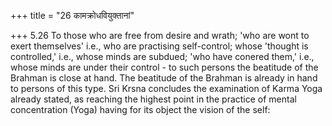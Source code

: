 +++
title = "26 कामक्रोधवियुक्तानां"

+++
5.26 To those who are free from desire and wrath; 'who are wont to exert
themselves' i.e., who are practising self-control; whose 'thought is
controlled,' i.e., whose minds are subdued; 'who have conered them,'
i.e., whose minds are under their control - to such persons the
beatitude of the Brahman is close at hand. The beatitude of the Brahman
is already in hand to persons of this type. Sri Krsna concludes the
examination of Karma Yoga already stated, as reaching the highest point
in the practice of mental concentration (Yoga) having for its object the
vision of the self:
